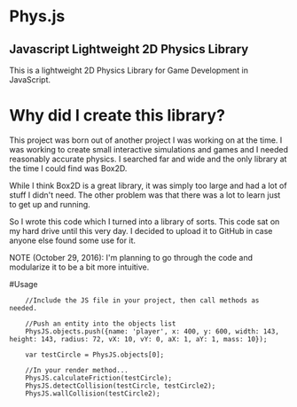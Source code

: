 # Phys.js
## Javascript Lightweight 2D Physics Library

This is a lightweight 2D Physics Library for Game Development in JavaScript. 

# Why did I create this library?

This project was born out of another project I was working on at the time. I was working to create
small interactive simulations and games and I needed reasonably accurate physics. I searched far and wide
and the only library at the time I could find was Box2D. 

While I think Box2D is a great library, it was simply too large and had a lot of stuff I didn't need.
The other problem was that there was a lot to learn just to get up and running.

So I wrote this code which I turned into a library of sorts. This code sat on my hard drive until this very day.
I decided to upload it to GitHub in case anyone else found some use for it.


NOTE (October 29, 2016): I'm planning to go through the code and modularize it to be a bit more intuitive. 


#Usage
```
	//Include the JS file in your project, then call methods as needed.

	//Push an entity into the objects list
	PhysJS.objects.push({name: 'player', x: 400, y: 600, width: 143, height: 143, radius: 72, vX: 10, vY: 0, aX: 1, aY: 1, mass: 10});

    var testCircle = PhysJS.objects[0];

	//In your render method...
    PhysJS.calculateFriction(testCircle);
    PhysJS.detectCollision(testCircle, testCircle2);
    PhysJS.wallCollision(testCircle2);
```
